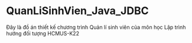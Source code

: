 # QuanLiSinhVien_Java_JDBC
Đây là đồ án thiết kế chương trình Quản lí sinh viên của môn học Lập trình hướng đối tượng HCMUS-K22 
